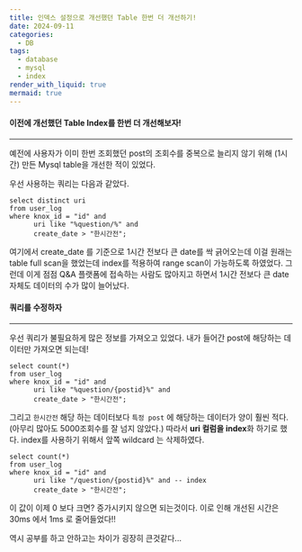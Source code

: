 ```yaml
---
title: 인덱스 설정으로 개선했던 Table 한번 더 개선하기!
date: 2024-09-11
categories:
  - DB
tags:
  - database
  - mysql
  - index
render_with_liquid: true
mermaid: true
---
```

#### 이전에 개선했던 Table Index를 한번 더 개선해보자!
---
예전에 사용자가 이미 한번 조회했던 post의 조회수를 중복으로 늘리지 않기 위해 (1시간) 만든 Mysql table을 개선한 적이 있었다. 

우선 사용하는 쿼리는 다음과 같았다.
```mysql
select distinct uri
from user_log
where knox_id = "id" and
      uri like "%question/%" and
      create_date > "한시간전";
```

여기에서 create_date 를 기준으로 1시간 전보다 큰 date를 싹 긁어오는데 이걸 원래는 table full scan을 했었는데 index를 적용하여 range scan이 가능하도록 하였었다. 그런데 이게 점점 Q&A 플랫폼에 접속하는 사람도 많아지고 하면서 1시간 전보다 큰 date 자체도 데이터의 수가 많이 늘어났다.

#### 쿼리를 수정하자
---
우선 쿼리가 불필요하게 많은 정보를 가져오고 있었다. 내가 들어간 post에 해당하는 데이터만 가져오면 되는데!
```mysql
select count(*)
from user_log
where knox_id = "id" and
      uri like "%question/{postid}%" and
      create_date > "한시간전";
```
그리고 `한시간전` 해당 하는 데이터보다 `특정 post` 에 해당하는 데이터가 양이 훨씬 적다. (아무리 많아도 5000조회수를 잘 넘지 않았다.) 따라서 **uri 컬럼을 index**화 하기로 했다. index를 사용하기 위해서 앞쪽 wildcard 는 삭제하였다.

```mysql
select count(*)
from user_log
where knox_id = "id" and
      uri like "/question/{postid}%" and -- index
      create_date > "한시간전";
```

이 값이 이제 0 보다 크면? 증가시키지 않으면 되는것이다. 이로 인해 개선된 시간은 30ms 에서 1ms 로 줄어들었다!!

역시 공부를 하고 안하고는 차이가 굉장히 큰것같다...